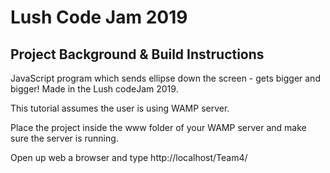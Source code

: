 
# Lush Code Jam 2019

## Project Background & Build Instructions

JavaScript program which sends ellipse down the screen - gets bigger and bigger! Made in the Lush codeJam 2019. 

This tutorial assumes the user is using WAMP server.

Place the project inside the www folder of your WAMP server and make sure the server is running.

Open up web a browser and type http://localhost/Team4/



